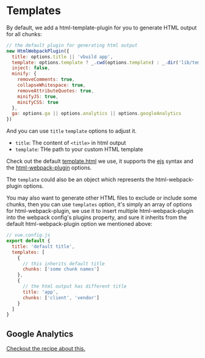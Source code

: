 # Templates

By default, we add a html-template-plugin for you to generate HTML output for all chunks:

```js
// the default plugin for generating html output
new HtmlWebpackPlugin({
  title: options.title || 'vbuild app',
  template: options.template ? _.cwd(options.template) : _.dir('lib/template.html'),
  inject: false,
  minify: {
    removeComments: true,
    collapseWhitespace: true,
    removeAttributeQuotes: true,
    minifyJS: true,
    minifyCSS: true
  },
  ga: options.ga || options.analytics || options.googleAnalytics
})
```

And you can use `title` `template` options to adjust it.

- `title`: The content of `<title>` in html output
- `template`: THe path to your custom HTML template

Check out the default [template.html](https://github.com/egoist/vbuild/blob/master/lib/template.html) we use, it supports the [ejs](http://ejs.co/) syntax and the [html-webpack-plugin](https://github.com/ampedandwired/html-webpack-plugin) options.

The `template` could also be an object which represents the html-webpack-plugin options.

You may also want to generate other HTML files to exclude or include some chunks, then you can use `templates` option, it's simply an array of options for html-webpack-plugin, we use it to insert multiple html-webpack-plugin into the webpack config's plugins property, and sure it inherits from the default html-webpack-plugin option we mentioned above:

```js
// vue.config.js
export default {
  title: 'default title',
  templates: [
    {
      // this inherits default title
      chunks: ['some chunk names']
    },
    {
      // the html output has different title
      title: 'app',
      chunks: ['client', 'vendor']
    }
  ]
}
```

## Google Analytics

[Checkout the recipe about this.](/ga.md)
